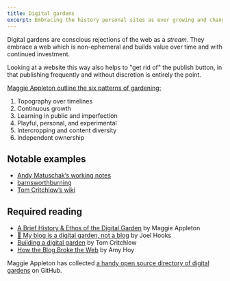 ```yaml
---
title: Digital gardens
excerpt: Embracing the history personal sites as ever growing and changing collections rather than static documents.
---
```


Digital gardens are conscious rejections of the web as a _stream_. They embrace a web which is non-ephemeral and builds value over time and with continued investment.

Looking at a website this way also helps to "get rid of" the publish button, in that publishing frequently and without discretion is entirely the point.

[Maggie Appleton outline the six patterns of gardening:](https://maggieappleton.com/garden-history)

1. Topography over timelines
2. Continuous growth
3. Learning in public and imperfection
4. Playful, personal, and experimental
5. Intercropping and content diversity
6. Independent ownership

## Notable examples

- [Andy Matuschak’s working notes](https://notes.andymatuschak.org/About_these_notes)
- [barnsworthburning](https://barnsworthburning.net)
- [Tom Critchlow’s wiki](https://tomcritchlow.com/wiki)

## Required reading

- [A Brief History & Ethos of the Digital Garden](https://maggieappleton.com/garden-history) by Maggie Appleton
- [🌱 My blog is a digital garden, not a blog](https://joelhooks.com/digital-garden) by Joel Hooks
- [Building a digital garden](https://tomcritchlow.com/2019/02/17/building-digital-garden/) by Tom Critchlow
- [How the Blog Broke the Web](https://stackingthebricks.com/how-blogs-broke-the-web/) by Amy Hoy

<aside class='callout'>

Maggie Appleton has collected [a handy open source directory of digital gardens](https://github.com/MaggieAppleton/digital-gardeners#digital-garden-directory) on GitHub.

</aside>
